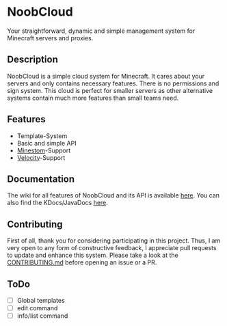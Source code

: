 # NoobCloud

Your straightforward, dynamic and simple management system for Minecraft servers and proxies.

## Description
NoobCloud is a simple cloud system for Minecraft. It cares about your servers and only contains necessary features.
There is no permissions and sign system. This cloud is perfect for smaller servers as other alternative systems contain
much more features than small teams need.

## Features
- Template-System
- Basic and simple API
- [Minestom](https://github.com/Minestom/Minestom)-Support
- [Velocity](https://github.com/Minestom/Minestom)-Support

## Documentation
The wiki for all features of NoobCloud and its API is available [here](https://noobcloudsystems.github.io).
You can also find the KDocs/JavaDocs [here](https://noobcloudsystems.github.io/docs/noobcloud).

## Contributing
First of all, thank you for considering participating in this project. Thus, I am very open to any form of constructive 
feedback, I appreciate pull requests to update and enhance this system. Please take a look at the 
[CONTRIBUTING.md](CONTRIBUTING.md) before opening an issue or a PR.

## ToDo
- [ ] Global templates
- [ ] edit command
- [ ] info/list command